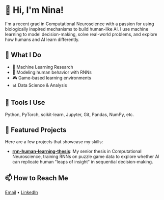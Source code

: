 # 👋 Hi, I'm Nina!

I'm a recent grad in Computational Neuroscience with a passion for using biologically inspired mechanisms to build human-like AI. I use machine learning to model decision-making, solve real-world problems, and explore how humans and AI learn differently.

## 🧠 What I Do
- 🧪 Machine Learning Research
- 🧬 Modeling human behavior with RNNs
- 🎮 Game-based learning environments
- 📊 Data Science & Analysis

## 🧰 Tools I Use
Python, PyTorch, scikit-learn, Jupyter, Git, Pandas, NumPy, etc.

## 📌 Featured Projects
Here are a few projects that showcase my skills:

- **[rnn-human-learning-thesis](link)**: My senior thesis in Computational Neuroscience, training RNNs on puzzle game data to explore whether AI can replicate human "leaps of insight" in sequential decision-making.

## 📫 How to Reach Me
[Email](mailto:nina.leah.mizrahi@gmail.com) • [LinkedIn](https://www.linkedin.com/in/ninamizrahi/)

